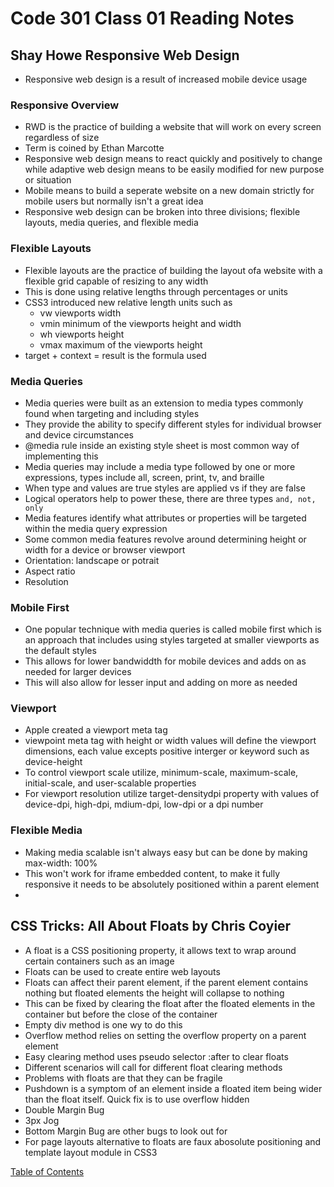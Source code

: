 # Code 301 Class 01 Reading Notes

## Shay Howe Responsive Web Design
* Responsive web design is a result of increased mobile device usage

### Responsive Overview
* RWD is the practice of building a website that will work on every screen regardless of size
* Term is coined by Ethan Marcotte
* Responsive web design means to react quickly and positively to change while adaptive web design means to be easily modified for new purpose or situation
* Mobile means to build a seperate website on a new domain strictly for mobile users but normally isn't a great idea
* Responsive web design can be broken into three divisions; flexible layouts, media queries, and flexible media

### Flexible Layouts
* Flexible layouts are the practice of building the layout ofa website with a flexible grid capable of resizing to any width
* This is done using relative lengths through percentages or units
* CSS3 introduced new relative length units such as 
    * vw viewports width
    * vmin minimum of the viewports height and width
    * wh viewports height
    * vmax maximum of the viewports height
* target + context = result is the formula used

### Media Queries
* Media queries were built as an extension to media types commonly found when targeting and including styles
* They provide the ability to specify different styles for individual browser and device circumstances
* @media rule inside an existing style sheet is most common way of implementing this
* Media queries may include a media type followed by one or more expressions, types include all, screen, print, tv, and braille
* When type and values are true styles are applied vs if they are false
* Logical operators help to power these, there are three types ```and, not, only```
* Media features identify what attributes or properties will be targeted within the media query expression
* Some common media features revolve around determining height or width for a device or browser viewport
* Orientation: landscape or potrait
* Aspect ratio
* Resolution

### Mobile First
* One popular technique with media queries is called mobile first which is an approach that includes using styles targeted at smaller viewports as the default styles
* This allows for lower bandwiddth for mobile devices and adds on as needed for larger devices
* This will also allow for lesser input and adding on more as needed

### Viewport
* Apple created a viewport meta tag
* viewpoint meta tag with height or width values will define the viewport dimensions, each value excepts positive interger or keyword such as device-height
* To control viewport scale utilize, minimum-scale, maximum-scale, initial-scale, and user-scalable properties
* For viewport resolution utilize target-densitydpi property with values of device-dpi, high-dpi, mdium-dpi, low-dpi or a dpi number


### Flexible Media
* Making media scalable isn't always easy but can be done by making max-width: 100%
* This won't work for iframe embedded content, to make it fully responsive it needs to be absolutely positioned within a parent element
* 


## CSS Tricks: All About Floats by Chris Coyier
* A float is a CSS positioning property, it allows text to wrap around certain containers such as an image
* Floats can be used to create entire web layouts
* Floats can affect their parent element, if the parent element contains nothing but floated elements the height will collapse to nothing
* This can be fixed by clearing the float after the floated elements in the container but before the close of the container
* Empty div method is one wy to do this
* Overflow method relies on setting the overflow property on a parent element
* Easy clearing method uses pseudo selector :after to clear floats
* Different scenarios will call for different float clearing methods
* Problems with floats are that they can be fragile
* Pushdown is a symptom of an element inside a floated item being wider than the float itself. Quick fix is to use overflow hidden
* Double Margin Bug
* 3px Jog
* Bottom Margin Bug are other bugs to look out for
* For page layouts alternative to floats are faux abosolute positioning and template layout module in CSS3


[Table of Contents](README.md)